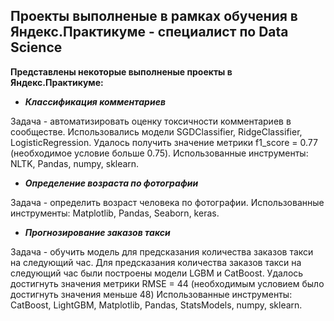 ## Проекты выполненые в рамках обучения в Яндекс.Практикуме - специалист по Data Science

**Представлены некоторые выполненые проекты в Яндекс.Практикуме:**

- ***Классификация комментариев***

Задача - автоматизировать оценку токсичности комментариев в сообществе. Использовались модели   SGDClassifier,   RidgeClassifier,   LogisticRegression.   Удалось получить значение метрики f1_score = 0.77 (необходимое условие больше 0.75). Использованные инструменты: NLTK, Pandas, numpy, sklearn.

- ***Определение возраста по фотографии***

Задача - определить возраст человека по фотографии. Использованные инструменты:  Matplotlib, Pandas, Seaborn, keras.

- ***Прогнозирование заказов такси*** 

Задача - обучить модель для предсказания количества заказов такси на следующий час. Для предсказания количества заказов такси на следующий час были построены модели  LGBM  и CatBoost.  Удалось достигнуть значения метрики  RMSE  =  44  (необходимым условием было достигнуть значения меньше 48) Использованные инструменты: CatBoost, LightGBM, Matplotlib, Pandas, StatsModels, numpy, sklearn.
